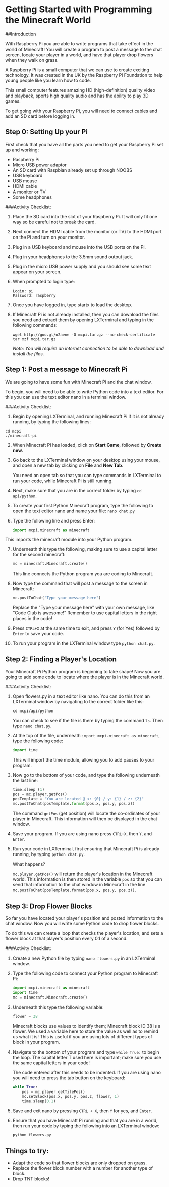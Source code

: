 # Getting Started with Programming the Minecraft World

##Introduction

With Raspberry Pi you are able to write programs that take effect in the world of Minecraft! You will create a program to post a message to the chat screen, locate your player in a world, and have that player drop flowers when they walk on grass.

A Raspberry Pi is a small computer that we can use to create exciting technology. It was created in the UK by the Raspberry Pi Foundation to help young people like you learn how to code.

This small computer features amazing HD (high-definition) quality video and playback, sports high quality audio and has the ability to play 3D games. 

To get going with your Raspberry Pi, you will need to connect cables and add an SD card before logging in.

## Step 0: Setting Up your Pi

First check that you have all the parts you need to get your Raspberry Pi set up and working:

- Raspberry Pi
- Micro USB power adaptor
- An SD card with Raspbian already set up through NOOBS
- USB keyboard
- USB mouse
- HDMI cable
- A monitor or TV
- Some headphones 

###Activity Checklist:

1.	Place the SD card into the slot of your Raspberry Pi. It will only fit one way so be careful not to break the card. 

2.	Next connect the HDMI cable from the monitor (or TV) to the HDMI port on the Pi and turn on your monitor. 

3.	Plug in a USB keyboard and mouse into the USB ports on the Pi.

4.	Plug in your headphones to the 3.5mm sound output jack.

5.	Plug in the micro USB power supply and you should see some text appear on your screen.

6.	When prompted to login type:

	```
	Login: pi
	Password: raspberry
	```

7.	Once you have logged in, type startx to load the desktop.


8. 	If Minecraft Pi is not already installed, then you can download the files you need and extract them by opening LXTerminal and typing in the following commands:

	```
	wget http://goo.gl/o2aene -O mcpi.tar.gz --no-check-certificate
	tar xzf mcpi.tar.gz
	```
	
	*Note: You will require an internet connection to be able to download and install the files.*

## Step 1: Post a message to Minecraft Pi

We are going to have some fun with Minecraft Pi and the chat window.

To begin, you will need to be able to write Python code into a text editor. For this you can use the text editor nano in a terminal window.

###Activity Checklist:

1.	Begin by opening LXTerminal, and running Minecraft Pi if it is not already running, by typing the following lines:

  ```
  cd mcpi
  ./minecraft-pi
  ```

2.	When Minecraft Pi has loaded, click on **Start Game**, followed by **Create new**. 

3.	Go back to the LXTerminal window on your desktop using your mouse, and open a new tab by clicking on **File** and **New Tab**.

    You need an open tab so that you can type commands in LXTerminal to run your code, while Minecraft Pi is still running.

4.	Next, make sure that you are in the correct folder by typing `cd api/python`.

5.	To create your first Python Minecraft program, type the following to open the text editor nano and name your file: `nano chat.py`

6.	Type the following line and press Enter:

    ```python
    import mcpi.minecraft as minecraft
    ```

  This imports the minecraft module into your Python program.

7.	Underneath this type the following, making sure to use a capital letter for the second minecraft:

    ```python
    mc = minecraft.Minecraft.create()
    ```

    This line connects the Python program you are coding to Minecraft.

8.	Now type the command that will post a message to the screen in Minecraft:

    ```python
    mc.postToChat("Type your message here")
    ```
    Replace the "Type your message here" with your own message, like "Code Club is awesome!"
    Remember to use capital letters in the right places in the code!

9.	Press `CTRL+X` at the same time to exit, and press `Y` (for Yes) followed by `Enter` to save your code.

10.	To run your program in the LXTerminal window type `python chat.py`.


## Step 2: Finding a Player's Location

Your Minecraft Pi Python program is beginning to take shape! Now you are going to add some code to locate where the player is in the Minecraft world.


###Activity Checklist:

1.	Open flowers.py in a text editor like nano. You can do this from an LXTerminal window by navigating to the correct folder like this:

	```
	cd mcpi/api/python
	```

	You can check to see if the file is there by typing the command `ls`. Then type `nano chat.py`.

2.	At the top of the file, underneath `import mcpi.minecraft as minecraft`, type the following code:

	```python
	import time
	```

	This will import the time module, allowing you to add pauses to your program.

3.	Now go to the bottom of your code, and type the following underneath the last line:

	```python
	time.sleep (1)
	pos = mc.player.getPos()
	posTemplate = "You are located @ x: {0} / y: {1} / z: {2}"
	mc.postToChat(posTemplate.format(pos.x, pos.y, pos.z))
	```
 
	The command ```getPos``` (get position) will locate the co-ordinates of your player in Minecraft. This information will then be displayed in the chat window. 

4.	Save your program. If you are using nano press `CTRL+X`, then `Y`, and `Enter`.

5.	Run your code in LXTerminal, first ensuring that Minecraft Pi is already running, by typing `python chat.py`.

	What happens?
	
	`mc.player.getPos()` will return the player's location in the Minecraft world. This information is then stored in the variable ```pos``` so that you can send that information to the chat window in Minecraft in the line `mc.postToChat(posTemplate.format(pos.x, pos.y, pos.z))`.

## Step 3: Drop Flower Blocks

So far you have located your player's position and posted information to the chat window. Now you will write some Python code to drop flower blocks.

To do this we can create a loop that checks the player's location, and sets a flower block at that player's position every 0.1 of a second.

###Activity Checklist:

1.	Create a new Python file by typing `nano flowers.py` in an LXTerminal window. 

2.	Type the following code to connect your Python program to Minecraft Pi:

	```python
	import mcpi.minecraft as minecraft
	import time
	mc = minecraft.Minecraft.create()
	```
	
3.	Underneath this type the following variable:

	```python
	flower = 38
	```
	
	Minecraft blocks use values to identify them; Minecraft block ID 38 is a flower. We used a variable here to store the value as well as to remind us what it is! This is useful if you are using lots of different types of block in your program.

4.	Navigate to the bottom of your program and type `while True:` to begin the loop. The capital letter T used here is important; make sure you use the same capital letters in your code!

	The code entered after this needs to be indented. If you are using nano you will need to press the tab button on the keyboard:

	```python
	while True:
		pos = mc.player.getTilePos()
		mc.setBlock(pos.x, pos.y, pos.z, flower, 1)
		time.sleep(0.1)
	```

5.	Save and exit nano by pressing `CTRL + X`, then `Y` for yes, and `Enter`.

6.	Ensure that you have Minecraft Pi running and that you are in a world, then run your code by typing the following into an LXTerminal window:

	```
	python flowers.py
	```
	
	
## Things to try:

- Adapt the code so that flower blocks are only dropped on grass.
- Replace the flower block number with a number for another type of block.
- Drop TNT blocks!
